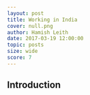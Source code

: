 ```yaml
---
layout: post
title: Working in India
cover: null.png
author: Hamish Leith
date: 2017-03-19 12:00:00
topic: posts
size: wide
score: 7
---
```


## Introduction
